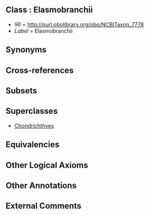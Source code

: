 
## Class : Elasmobranchii

 * *IRI* = http://purl.obolibrary.org/obo/NCBITaxon_7778
 * *Label* = Elasmobranchii

## Synonyms


## Cross-references


## Subsets


## Superclasses

 * [Chondrichthyes](../../NCBITaxon/77/NCBITaxon_7777.md)

## Equivalencies


## Other Logical Axioms


## Other Annotations


## External Comments

